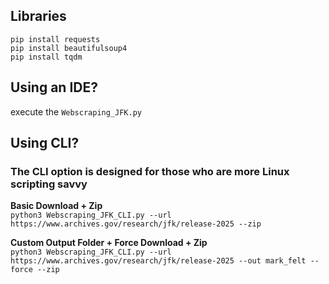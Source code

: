 ## Libraries
`pip install requests`  
`pip install beautifulsoup4`  
`pip install tqdm`  


## Using an IDE?
execute the `Webscraping_JFK.py`  


## Using CLI?
### The CLI option is designed for those who are more Linux scripting savvy

**Basic Download + Zip**  
`python3 Webscraping_JFK_CLI.py --url https://www.archives.gov/research/jfk/release-2025 --zip`

**Custom Output Folder + Force Download + Zip**  
`python3 Webscraping_JFK_CLI.py --url https://www.archives.gov/research/jfk/release-2025 --out mark_felt --force --zip`
